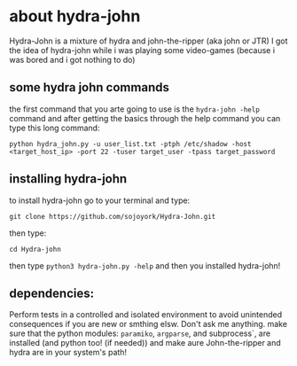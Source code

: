 # about hydra-john
Hydra-John is a mixture of hydra and john-the-ripper (aka john or JTR)
I got the idea of hydra-john while i was playing some video-games (because i was bored and i got nothing to do)

## some hydra john commands
the first command that you arte going to use is the `hydra-john -help` command and after getting the basics through the help command you can type this long command:
```
python hydra_john.py -u user_list.txt -ptph /etc/shadow -host <target_host_ip> -port 22 -tuser target_user -tpass target_password
```

## installing hydra-john
to install hydra-john go to your terminal and type:
```
git clone https://github.com/sojoyork/Hydra-John.git
```
then type:
```
cd Hydra-john
```
then type `python3 hydra-john.py -help` and then you installed hydra-john!

## dependencies:
Perform tests in a controlled and isolated environment to avoid unintended consequences if you are new or smthing elsw. Don't ask me anything.
make sure that the python modules: `paramiko`, `argparse`, and   subprocess`, are installed (and python too! (if needed)) and make aure John-the-ripper and hydra are in your system's path!
